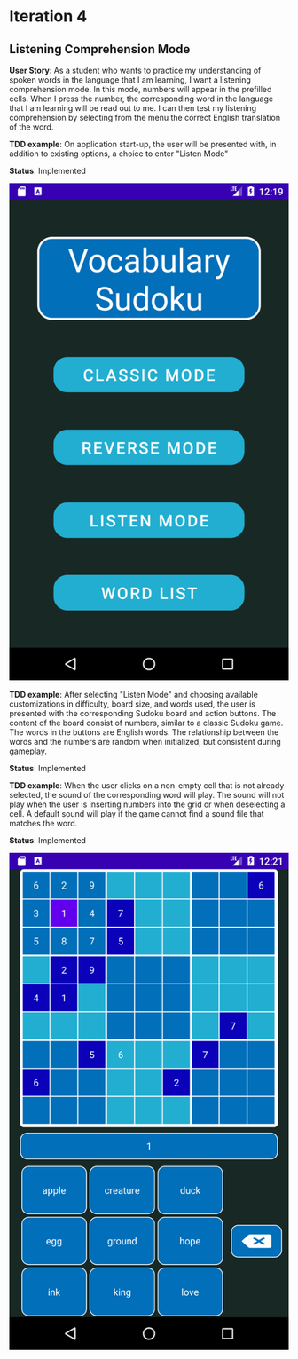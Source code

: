 # Iteration 4

## Listening Comprehension Mode

**User Story**: As a student who wants to practice my understanding of spoken words in the language that I am learning, I want a listening comprehension mode. In this mode, numbers will appear in the prefilled cells. When I press the number, the corresponding word in the language that I am learning will be read out to me. I can then test my listening comprehension by selecting from the menu the correct English translation of the word.

**TDD example**: On application start-up, the user will be presented with, in addition to existing options, a choice to enter "Listen Mode"

**Status**: Implemented

![main_menu_listen](img/main_menu_listen.png)

**TDD example**: After selecting "Listen Mode" and choosing available customizations in difficulty, board size, and words used, the user is presented with the corresponding Sudoku board and action buttons. The content of the board consist of numbers, similar to a classic Sudoku game. The words in the buttons are English words. The relationship between the words and the numbers are random when initialized, but consistent during gameplay.

**Status**: Implemented

**TDD example**: When the user clicks on a non-empty cell that is not already selected, the sound of the corresponding word will play. The sound will not play when the user is inserting numbers into the grid or when deselecting a cell. A default sound will play if the game cannot find a sound file that matches the word.

**Status**: Implemented

![listen_main_game](img/listen_main_game.png)